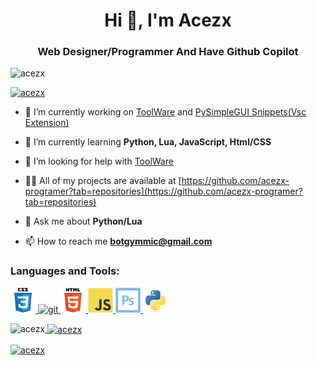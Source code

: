 <h1 align="center">Hi 👋, I'm Acezx</h1>
<h3 align="center">Web Designer/Programmer And Have Github Copilot</h3>

<p align="left"> <img src="https://komarev.com/ghpvc/?username=acezx-programer&label=Profile%20views&color=0e75b6&style=flat" alt="acezx" /> </p>

<p align="left"> <a href="https://github.com/ryo-ma/github-profile-trophy"><img src="https://github-profile-trophy.vercel.app/?username=acezx-programer" alt="acezx" /></a> </p>

- 🔭 I’m currently working on [ToolWare](https://github.com/acezx-programer/ToolWare) and [PySimpleGUI Snippets(Vsc Extension)](https://github.com/acezx-programer/PySimpleGUI-Snippets)

- 🌱 I’m currently learning **Python, Lua, JavaScript, Html/CSS**

- 🤝 I’m looking for help with [ToolWare](https://github.com/acezx-programer/ToolWare)

- 👨‍💻 All of my projects are available at [https://github.com/acezx-programer?tab=repositories](https://github.com/acezx-programer?tab=repositories)

- 💬 Ask me about **Python/Lua**

- 📫 How to reach me **botgymmic@gmail.com**

<p align="left">
</p>

<h3 align="left">Languages and Tools:</h3>
<p align="left"> <a href="https://www.w3schools.com/css/" target="_blank" rel="noreferrer"> <img src="https://raw.githubusercontent.com/devicons/devicon/master/icons/css3/css3-original-wordmark.svg" alt="css3" width="40" height="40"/> </a> <a href="https://git-scm.com/" target="_blank" rel="noreferrer"> <img src="https://www.vectorlogo.zone/logos/git-scm/git-scm-icon.svg" alt="git" width="40" height="40"/> </a> <a href="https://www.w3.org/html/" target="_blank" rel="noreferrer"> <img src="https://raw.githubusercontent.com/devicons/devicon/master/icons/html5/html5-original-wordmark.svg" alt="html5" width="40" height="40"/> </a> <a href="https://developer.mozilla.org/en-US/docs/Web/JavaScript" target="_blank" rel="noreferrer"> <img src="https://raw.githubusercontent.com/devicons/devicon/master/icons/javascript/javascript-original.svg" alt="javascript" width="40" height="40"/> </a><a href="https://www.photoshop.com/en" target="_blank" rel="noreferrer"> <img src="https://raw.githubusercontent.com/devicons/devicon/master/icons/photoshop/photoshop-line.svg" alt="photoshop" width="40" height="40"/> </a> <a href="https://www.python.org" target="_blank" rel="noreferrer"> <img src="https://raw.githubusercontent.com/devicons/devicon/master/icons/python/python-original.svg" alt="python" width="40" height="40"/> </p>

<p><img align="left" src="https://github-readme-stats.vercel.app/api/top-langs?username=acezx-programer&show_icons=true&locale=en&layout=compact" alt="acezx" /></p>

<p>&nbsp;<img align="center" src="https://github-readme-stats.vercel.app/api?username=acezx-programer&show_icons=true&locale=en" alt="acezx" /></p>

<p><img align="center" src="https://github-readme-streak-stats.herokuapp.com/?user=acezx-programer&" alt="acezx" /></p>

